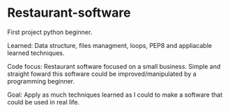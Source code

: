 # Restaurant-software

First project python beginner.

Learned: Data structure, files managment, loops, PEP8 and appliacable learned techniques.

Code focus: Restaurant software focused on a small business. Simple and straight foward this software could be improved/manipulated by a programming beginner.

Goal: Apply as much techniques learned as I could to make a software that could be used in real life.
